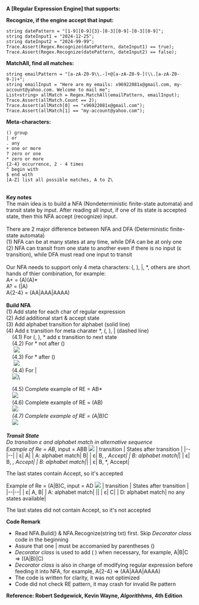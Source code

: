 

**A [Regular Expression Engine] that supports:**

**Recognize, if the engine accept that input:**

    string datePattern = "[1-9][0-9]{3}-[0-3][0-9]-[0-3][0-9]";
    string dateInput1 = "2024-12-25";
    string dateInput2 = "2024-99-99";
    Trace.Assert(Regex.Recognize(datePattern, dateInput1) == true);
    Trace.Assert(Regex.Recognize(datePattern, dateInput2) == false);

**MatchAll, find all matches:**

    string emailPattern = "[a-zA-Z0-9\\.-]+@[a-zA-Z0-9-](\\.[a-zA-Z0-9-])+";
    string emailInput = "Here are my emails: x96922081x@gmail.com, my-account@yahoo.com. Welcome to mail me";
    List<string> allMatch = Regex.MatchAll(emailPattern, emailInput);
    Trace.Assert(allMatch.Count == 2);
    Trace.Assert(allMatch[0] == "x96922081x@gmail.com");
    Trace.Assert(allMatch[1] == "my-account@yahoo.com");

**Meta-characters:**

    () group
    | or
    . any
    + one or more
    ? zero or one
    * zero or more
    {2-4} occurrence, 2 - 4 times
    ^ begin with
    $ end with
    [A-Z] list all possible matches, A to Z\
\
**Key notes**\
The main idea is to build a NFA (Nondeterministic finite-state automata) and transit state by input.  After reading all input, if one of its state is accepted state, then this NFA accept (recognize) input.\
\
There are 2 major difference between NFA and DFA (Deterministic finite-state automata)\
(1) NFA can be at many states at any time, while DFA can be at only one\
(2) NFA can transit from one state to another even if there is no input (ε transition), while DFA must read one input to transit\
\
Our NFA needs to support only 4 meta characters: (, ), |, *,  others are short hands of thier combination, for example:\
A+ = (A)(A)\*\
A? = (|A)\
A{2-4} = (AA|AAA|AAAA)\
\
**Build NFA**\
(1) Add state for each char of regular expression\
(2) Add additional start & accept state\
(3) Add alphabet transition for alphabet (solid line)\
(4) Add ε transition for meta charater *, (, ), | (dashed line)\
&nbsp;&nbsp;&nbsp;&nbsp;(4.1) For (, ), * add ε transition to next state\
&nbsp;&nbsp;&nbsp;&nbsp;(4.2) For * not after ()\
&nbsp;&nbsp;&nbsp;&nbsp; ![](https://r96922081.github.io/regex/nfa2.png)\
&nbsp;&nbsp;&nbsp;&nbsp;(4.3) For * after ()\
&nbsp;&nbsp;&nbsp;&nbsp; ![](https://r96922081.github.io/regex/nfa3.png)\
&nbsp;&nbsp;&nbsp;&nbsp;(4.4) For | \
&nbsp;&nbsp;&nbsp;&nbsp;![](https://r96922081.github.io/regex/nfa4.png)\

&nbsp;&nbsp;&nbsp;&nbsp;(4.5) Complete example of RE = AB\*\
&nbsp;&nbsp;&nbsp;&nbsp;![](https://r96922081.github.io/regex/nfa1.png)\
&nbsp;&nbsp;&nbsp;&nbsp;(4.6) Complete example of RE = (AB)*\
&nbsp;&nbsp;&nbsp;&nbsp;![](https://r96922081.github.io/regex/nfa5.png)\
&nbsp;&nbsp;&nbsp;&nbsp;(4.7) Complete example of RE = (A|B)C\
&nbsp;&nbsp;&nbsp;&nbsp;![](https://r96922081.github.io/regex/nfa6.png)\
\
**Transit State**\
Do transition ε and alphabet match in alternative sequence\
Example of Re = AB*, input = ABB
![](https://r96922081.github.io/regex/nfa1.png)
| transition | States after transition |
|--|--|
| ε|  A|
| A: alphabet match|  B|
| ε|  B, *, Accept|
| B: alphabet match|*|
| ε|  B, *, Accept|
| B: alphabet match|*|
| ε|  B, *, Accept|



The last states contain Accept, so it's accepted

Example of Re = (A|B)C, input = AD
![](https://r96922081.github.io/regex/nfa6.png)
| transition | States after transition |
|--|--|
| ε|  A, B|
| A: alphabet match|  \||
| ε|  C|
| D: alphabet match| no any states available|

The last states did not contain Accept, so it's not accepted

**Code Remark**
- Read NFA.Build() & NFA.Recognize(string txt) first.  Skip *Decorator class* code in the beginning
- Assure that one | must be accomanied by parentheses ()
- *Decorator class* is used to add ( ) when necessary, for example, A|B|C => ((A|B)|C)
-  *Decorator class* is also in charge of modifying regular expression before feeding it into NFA, for example, A{2-4} => (AA|AAA|AAAA)
- The code is written for clarity, it was not optimized
- Code did not check RE pattern, it may crash for invalid Re pattern

**Reference: Robert Sedgewick, Kevin Wayne, *Algorithhms*, 4th Edition**
